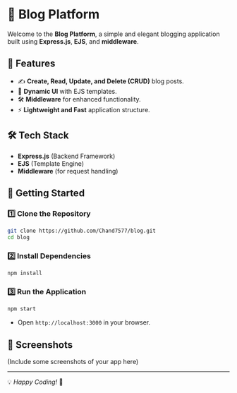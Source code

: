 # 🚀 Blog Platform

Welcome to the **Blog Platform**, a simple and elegant blogging application built using **Express.js**, **EJS**, and **middleware**.

## 🌟 Features

- ✍️ **Create, Read, Update, and Delete (CRUD)** blog posts.
- 🎨 **Dynamic UI** with EJS templates.
- 🛠 **Middleware** for enhanced functionality.
- ⚡ **Lightweight and Fast** application structure.

## 🛠️ Tech Stack

- **Express.js** (Backend Framework)
- **EJS** (Template Engine)
- **Middleware** (for request handling)

## 🚀 Getting Started

### 1️⃣ Clone the Repository
```bash
git clone https://github.com/Chand7577/blog.git
cd blog
```

### 2️⃣ Install Dependencies
```bash
npm install
```

### 3️⃣ Run the Application
```bash
npm start
```
- Open `http://localhost:3000` in your browser.



## 📸 Screenshots
(Include some screenshots of your app here)


---
💡 *Happy Coding!* 🚀

